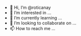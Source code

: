 - 👋 Hi, I’m @roticanay
- 👀 I’m interested in ...
- 🌱 I’m currently learning ...
- 💞️ I’m looking to collaborate on ...
- 📫 How to reach me ...

<!---
roticanay/roticanay is a ✨ special ✨ repository because its `README.md` (this file) appears on your GitHub profile.
You can click the Preview link to take a look at your changes.
--->

